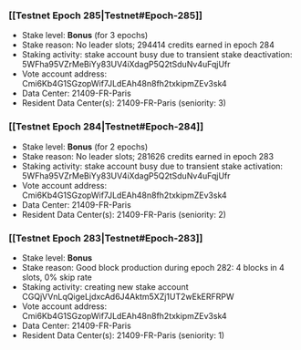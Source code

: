 ### [[Testnet Epoch 285|Testnet#Epoch-285]]
* Stake level: **Bonus** (for 3 epochs)
* Stake reason: No leader slots; 294414 credits earned in epoch 284
* Staking activity: stake account busy due to transient stake deactivation: 5WFha95VZrMeBiYy83UV4iXdagP5Q2tSduNv4uFqjUfr
* Vote account address: Cmi6Kb4G1SGzopWif7JLdEAh48n8fh2txkipmZEv3sk4
* Data Center: 21409-FR-Paris
* Resident Data Center(s): 21409-FR-Paris (seniority: 3)
### [[Testnet Epoch 284|Testnet#Epoch-284]]
* Stake level: **Bonus** (for 2 epochs)
* Stake reason: No leader slots; 281626 credits earned in epoch 283
* Staking activity: stake account busy due to transient stake activation: 5WFha95VZrMeBiYy83UV4iXdagP5Q2tSduNv4uFqjUfr
* Vote account address: Cmi6Kb4G1SGzopWif7JLdEAh48n8fh2txkipmZEv3sk4
* Data Center: 21409-FR-Paris
* Resident Data Center(s): 21409-FR-Paris (seniority: 2)
### [[Testnet Epoch 283|Testnet#Epoch-283]]
* Stake level: **Bonus**
* Stake reason: Good block production during epoch 282: 4 blocks in 4 slots, 0% skip rate
* Staking activity: creating new stake account CGQjVVnLqQigeLjdxcAd6J4Aktm5XZj1UT2wEkERFRPW
* Vote account address: Cmi6Kb4G1SGzopWif7JLdEAh48n8fh2txkipmZEv3sk4
* Data Center: 21409-FR-Paris
* Resident Data Center(s): 21409-FR-Paris (seniority: 1)